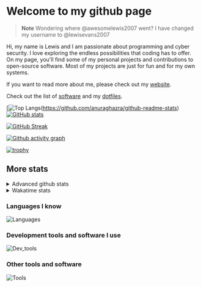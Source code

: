 # Welcome to my github page

> **Note**
> Wondering where @awesomelewis2007 went? I have changed my username to @lewisevans2007

Hi, my name is Lewis and I am passionate about programming and cyber security. I love exploring the endless possibilities that coding has to offer. On my page, you'll find some of my personal projects and contributions to open-source software. Most of my projects are just for fun and for my own systems.

If you want to read more about me, please check out my [website](https://lewisevans2007.github.io/).

Check out the list of [software](https://github.com/lewisevans2007/lewisevans2007/blob/master/software.md) and my [dotfiles](https://github.com/lewisevans2007/dotfiles).

[![Top Langs](https://github-readme-stats.vercel.app/api/top-langs/?username=lewisevans2007&hide=html,css,jupyter%20notebook&langs_count=10&layout=donut&theme=transparent&exclude_repo=GPT-code-repository,Obsidian_vault,Apple-PowerManagement,Apple-Security,CMake,qemu,swift,tcpdump,xnu)(https://github.com/anuraghazra/github-readme-stats) 
[![GitHub stats](https://github-readme-stats.vercel.app/api?username=lewisevans2007&show_icons=true&theme=transparent)](https://github.com/anuraghazra/github-readme-stats)

[![GitHub Streak](https://streak-stats.demolab.com?user=lewisevans2007&theme=transparent)](https://git.io/streak-stats)

[![Github activity graph](https://github-readme-activity-graph.vercel.app/graph?username=lewisevans2007&theme=github-compact&area=true)](https://github.com/ashutosh00710/github-readme-activity-graph)

[![trophy](https://github-profile-trophy.vercel.app/?username=lewisevans2007&theme=darkhub)](https://github.com/ryo-ma/github-profile-trophy)

## More stats
<details close>
<summary>Advanced github stats</summary>
<br>
  
![Metrics](https://raw.githubusercontent.com/lewisevans2007/lewisevans2007/master/github-metrics.svg)
  
</details>

<details close>
<summary>Wakatime stats</summary>
<br>

<!--START_SECTION:waka-->

```txt
Markdown         1 hr 28 mins    ████████████░░░░░░░░░░░░░   47.35 %
Python           53 mins         ███████░░░░░░░░░░░░░░░░░░   28.51 %
Other            11 mins         █▓░░░░░░░░░░░░░░░░░░░░░░░   06.04 %
C                10 mins         █▒░░░░░░░░░░░░░░░░░░░░░░░   05.38 %
HTML             5 mins          ▓░░░░░░░░░░░░░░░░░░░░░░░░   03.10 %
Makefile         5 mins          ▓░░░░░░░░░░░░░░░░░░░░░░░░   02.78 %
Bash             4 mins          ▓░░░░░░░░░░░░░░░░░░░░░░░░   02.14 %
Prolog           2 mins          ▒░░░░░░░░░░░░░░░░░░░░░░░░   01.40 %
Assembly         1 min           ▒░░░░░░░░░░░░░░░░░░░░░░░░   00.98 %
TSQL             1 min           ▒░░░░░░░░░░░░░░░░░░░░░░░░   00.91 %
C++              1 min           ▒░░░░░░░░░░░░░░░░░░░░░░░░   00.89 %
Ezhil            0 secs          ░░░░░░░░░░░░░░░░░░░░░░░░░   00.31 %
Git Config       0 secs          ░░░░░░░░░░░░░░░░░░░░░░░░░   00.15 %
ActionScript 3   0 secs          ░░░░░░░░░░░░░░░░░░░░░░░░░   00.07 %
INI              0 secs          ░░░░░░░░░░░░░░░░░░░░░░░░░   00.00 %
```

<!--END_SECTION:waka-->
</details>

### Languages I know
![Languages](https://skillicons.dev/icons?i=python,cpp,cs,c,javascript,nodejs,dotnet,bash,css,html,rust)
### Development tools and software I use
![Dev_tools](https://skillicons.dev/icons?i=git,docker,github,googlecloud,vscode,visualstudio,raspberrypi,linux,powershell,replit)
### Other tools and software
![Tools](https://skillicons.dev/icons?i=blender,ps,pr,ai,xd,figma)
